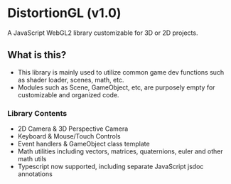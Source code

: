 # DistortionGL (v1.0)
A JavaScript WebGL2 library customizable for 3D or 2D projects.
<!-- > API Reference [Docs](./js/Docs/API.md) -->

## What is this?
- This library is mainly used to utilize common game dev functions such as shader loader, scenes, math, etc.
- Modules such as Scene, GameObject, etc, are purposely empty for customizable and organized code.

### Library Contents
- 2D Camera & 3D Perspective Camera
- Keyboard & Mouse/Touch Controls
- Event handlers & GameObject class template
- Math utilities including vectors, matrices, quaternions, euler and other math utils
- Typescript now supported, including separate JavaScript jsdoc annotations